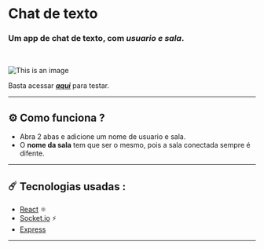 # Chat de texto

### Um app de chat de texto, com ***usuario e sala***.
<br/>

![This is an image](https://source.unsplash.com/random/800x600)

Basta acessar ***[aqui](https://text-chat1.herokuapp.com/)*** para testar. 

---

## ⚙️ Como funciona ?
- Abra 2 abas e adicione um nome de usuario e sala.
- O **nome da sala** tem que ser o mesmo, pois a sala conectada sempre é difente.

---

## ☄️ Tecnologias usadas :
- [React](https://create-react-app.dev/) ⚛️
- [Socket.io](https://socket.io/) ⚡
- [Express](https://expressjs.com/) 

---